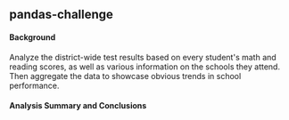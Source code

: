 ## pandas-challenge
#### Background
Analyze the district-wide test results based on every student's math and reading scores, as well as various information on the schools they attend. Then aggregate the data to showcase obvious trends in school performance.
#### Analysis Summary and Conclusions
